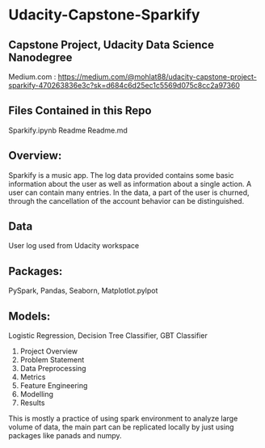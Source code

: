 # Udacity-Capstone-Sparkify

## Capstone Project, Udacity Data Science Nanodegree

Medium.com : https://medium.com/@mohlat88/udacity-capstone-project-sparkify-470263836e3c?sk=d684c6d25ec1c5569d075c8cc2a97360

## Files Contained in this Repo
Sparkify.ipynb
Readme Readme.md

## Overview:
Sparkify is a music app. The log data provided contains some basic information about the user as well as information about a single action. A user can contain many entries. In the data, a part of the user is churned, through the cancellation of the account behavior can be distinguished.

## Data
User log used from Udacity workspace

## Packages:
PySpark, Pandas, Seaborn, Matplotlot.pylpot

## Models:
Logistic Regression, Decision Tree Classifier, GBT Classifier

1. Project Overview
2. Problem Statement
3. Data Preprocessing
4. Metrics
5. Feature Engineering
6. Modelling
7. Results

This is mostly a practice of using spark environment to analyze large volume of data, the main part can be replicated locally by just using packages like panads and numpy.
